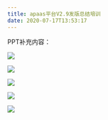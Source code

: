 ```yaml
---
title: apaas平台V2.9发版总结培训
date: 2020-07-17T13:53:17
---
```


PPT补充内容：

![](http://apaas.wxchina.com:8881/wp-content/uploads/aPaaS-2.9%E7%89%88%E6%9C%AC%E6%80%BB%E7%BB%93%E6%8A%A5%E5%91%8A-1.jpg)

![](http://apaas.wxchina.com:8881/wp-content/uploads/aPaaS-2.9%E7%89%88%E6%9C%AC%E6%80%BB%E7%BB%93%E6%8A%A5%E5%91%8A-2.jpg)

![](http://apaas.wxchina.com:8881/wp-content/uploads/aPaaS-2.9%E7%89%88%E6%9C%AC%E6%80%BB%E7%BB%93%E6%8A%A5%E5%91%8A-3.jpg)

![](http://apaas.wxchina.com:8881/wp-content/uploads/aPaaS-2.9%E7%89%88%E6%9C%AC%E6%80%BB%E7%BB%93%E6%8A%A5%E5%91%8A-5.jpg)

![](http://apaas.wxchina.com:8881/wp-content/uploads/aPaaS-2.9%E7%89%88%E6%9C%AC%E6%80%BB%E7%BB%93%E6%8A%A5%E5%91%8A-4.jpg)